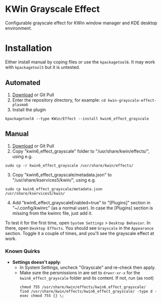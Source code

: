 # KWin Grayscale Effect

Configurable grayscale effect for KWin window manager and KDE desktop environment.

# Installation

Either install manual by coping files or use the `kpackagetool6`. It may work with `kpackagetool5` but it is untested.

## Automated


1. [Download](https://github.com/lliurex/kwin-grayscale-effect/archive/refs/heads/plasma6.zip) or Git Pull
2. Enter the repository directory, for example: `cd kwin-grayscale-effect-plasma6`
3. Install the plugin
```{.bash}
kpackagetool6 --type KWin/Effect --install kwin6_effect_grayscale
```

## Manual
1. [Download](https://github.com/lliurex/kwin-grayscale-effect/archive/refs/heads/plasma6.zip) or Git Pull
2. Copy "kwin6_effect_grayscale" folder to "/usr/share/kwin/effects/", using e.g.

```{.bash}
sudo cp -r kwin6_effect_grayscale /usr/share/kwin/effects/
```

3. Copy "kwin6_effect_grayscale/metadata.json" to "/usr/share/kservices5/kwin/", using e.g.

```{.bash}
sudo cp kwin6_effect_grayscale/metadata.json /usr/share/kservices5/kwin/
```

4. Add "kwin6_effect_grayscaleEnabled=true" to "[Plugins]" section in "~/.config/kwinrc" (as a normal user).
   In case the [Plugins] section is missing from the kwinrc file, just add it.

To test it for the first time, open `System Settings` > `Desktop Behavior`. In there, open `Desktop Effects`. You should see `Grayscale` in the `Appearance` section. Toggle it a couple of times, and you'll see the grayscale effect at work.

### Known Quirks

- **Settings doesn't apply**:
  - In System Settings, uncheck "Grayscale" and re-check then apply.
  - Make sure the persmissions in are set to `drwxr-xr-x` for the `kwin6_effect_grayscale` folder and its content. If not, run (as root)
    ```{.bash}
    chmod 755 /usr/share/kwin/effects/kwin6_effect_grayscale/
    find /usr/share/kwin/effects/kwin6_effect_grayscale/ -type d -exec chmod 755 {} \;
    ```
